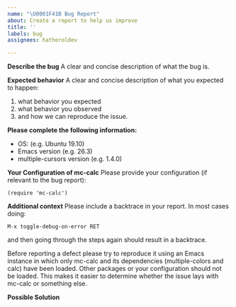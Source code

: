 ```yaml
---
name: "\U0001F41B Bug Report"
about: Create a report to help us improve
title: ''
labels: bug
assignees: hatheroldev

---
```


**Describe the bug**
A clear and concise description of what the bug is.

**Expected behavior**
A clear and concise description of what you expected to happen:

1. what behavior you expected
2. what behavior you observed
3. and how we can reproduce the issue.

**Please complete the following information:**
- OS: (e.g. Ubuntu 19.10)
- Emacs version (e.g. 26.3)
- multiple-cursors version (e.g. 1.4.0)

**Your Configuration of mc-calc**
Please provide your configuration (if relevant to the bug report):

```elisp
(require 'mc-calc')
```

**Additional context**
Please include a backtrace in your report.  In most cases doing:

    M-x toggle-debug-on-error RET

and then going through the steps again should result in a backtrace.

Before reporting a defect please try to reproduce it using an Emacs instance in which only mc-calc and its dependencies (multiple-colors and calc) have been loaded. Other packages or your configuration should not be loaded. This makes it easier to determine whether the issue lays with mc-calc or something else.

**Possible Solution**
<!--- Only if you have suggestions on a fix for the bug -->
